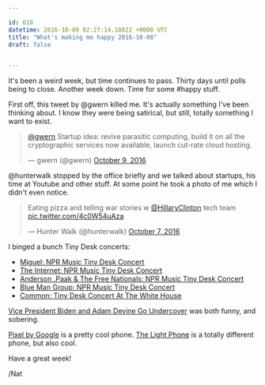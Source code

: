 ```yaml
---

id: 618
datetime: 2016-10-09 02:27:14.18822 +0000 UTC
title: "What's making me happy 2016-10-08"
draft: false


---
```


It's been a weird week, but time continues to pass. Thirty days until polls being to close. Another week down. Time for some #happy stuff.

First off, this tweet by @gwern killed me. It's actually something I've been thinking about. I know they were being satirical, but still, totally something I want to exist.

<blockquote class="twitter-tweet" data-conversation="none" data-lang="en"><p lang="en" dir="ltr"><a href="https://twitter.com/gwern">@gwern</a> Startup idea: revive parasitic computing, build it on all the cryptographic services now available, launch cut-rate cloud hosting.</p>&mdash; gwern (@gwern) <a href="https://twitter.com/gwern/status/784913539983081472">October 9, 2016</a></blockquote>

@hunterwalk stopped by the office briefly and we talked about startups, his time at Youtube and other stuff. At some point he took a photo of me which I didn't even notice.

<blockquote class="twitter-tweet" data-conversation="none" data-lang="en"><p lang="en" dir="ltr">Eating pizza and telling war stories w <a href="https://twitter.com/HillaryClinton">@HillaryClinton</a> tech team <a href="https://t.co/4c0W54uAza">pic.twitter.com/4c0W54uAza</a></p>&mdash; Hunter Walk (@hunterwalk) <a href="https://twitter.com/hunterwalk/status/784525064846835713">October 7, 2016</a></blockquote>
<script async src="//platform.twitter.com/widgets.js" charset="utf-8"></script>

I binged a bunch Tiny Desk concerts:

 - [Miguel: NPR Music Tiny Desk Concert](https://www.youtube.com/watch?v=n7w0-KgZMdY&feature=youtu.be)
 - [The Internet: NPR Music Tiny Desk Concert](https://www.youtube.com/watch?v=F6j49uzPugA&feature=youtu.be)
 - [Anderson .Paak & The Free Nationals: NPR Music Tiny Desk Concert](https://www.youtube.com/watch?v=ferZnZ0_rSM&feature=youtu.be)
 - [Blue Man Group: NPR Music Tiny Desk Concert](https://www.youtube.com/watch?v=qTJfITfbYNA&feature=youtu.be)
 - [Common: Tiny Desk Concert At The White House](http://www.npr.org/2016/10/03/496433228/common-tiny-desk-concert-at-the-white-house)



[Vice President Biden and Adam Devine Go Undercover](https://www.youtube.com/watch?v=Ta4TnWVEqic&feature=youtu.be) was both funny, and sobering.

[Pixel by Google](https://madeby.google.com/phone/specs/) is a pretty cool phone. [The Light Phone](http://www.thelightphone.com/#getthelightphone) is a totally different phone, but also cool.


Have a great week!

/Nat
